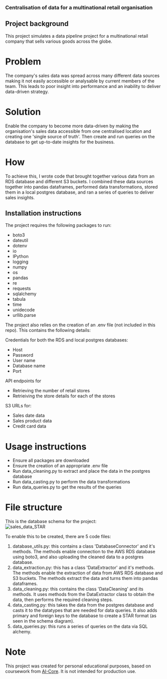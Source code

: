 ### Centralisation of data for a multinational retail organisation 

## Project background 

This project simulates a data pipeline project for a multinational retail company that sells various goods across the globe.

# Problem
The company's sales data was spread across many different data sources making it not easily accessible or analysable by current members of the team. This leads to poor insight into performance and an inability to deliver data-driven strategy. 

# Solution 
Enable the company to become more data-driven by making the organisation's sales data accessible from one centralised location and creating one 'single source of truth'. Then create and run queries on the database to get up-to-date insights for the business.

# How 
To achieve this, I wrote code that brought together various data from an RDS database and different S3 buckets. I combined these data sources together into pandas dataframes, performed data transformations, stored them in a local postgres database, and ran a series of queries to deliver sales insights. 

## Installation instructions

The project requires the following packages to run:  

* boto3
* dateutil
* dotenv
* io
* IPython
* logging
* numpy
* os
* pandas
* re
* requests
* sqlalchemy
* tabula
* time
* unidecode
* urllib.parse

The project also relies on the creation of an .env file (not included in this repo). This contains the following details: 

Credentials for both the RDS and local postgres databases: 
- Host
- Password
- User name
- Database name
- Port

API endpoints for 
- Retrieving the number of retail stores
- Retrieiving the store details for each of the stores

S3 URLs for:  
- Sales date data
- Sales product data
- Credit card data 

# Usage instructions
* Ensure all packages are downloaded 
* Ensure the creation of an appropriate .env file
* Run data_cleaning.py to extract and place the data in the postgres database
* Run data_casting.py to perform the data transformations
* Run data_queries.py to get the results of the queries 

# File structure 

This is the database schema for the project:  
![sales_data_STAR](https://github.com/user-attachments/assets/de458dc9-46e8-4689-96c8-b08914f86637)

To enable this to be created, there are 5 code files: 
1. database_utils.py: this contains a class 'DatabaseConnector' and it's methods. The methods enable connection to the AWS RDS database using boto3, and also uploading the cleaned data to a postgres database.
2. data_extraction.py: this has a class 'DataExtractor' and it's methods. The methods enable the extraction of data from AWS RDS database and S3 buckets. The methods extract the data and turns them into pandas dataframes.
3. data_cleaning.py: this contains the class 'DataCleaning' and its methods. It uses methods from the DataExtractor class to obtain the data, then performs the required cleaning steps.
4. data_casting.py: this takes the data from the postgres database and casts it to the datatypes that are needed for data queries. It also adds primary and foreign keys to the database to create a STAR format (as seen in the schema diagram).     
5. data_queries.py: this runs a series of queries on the data via SQL alchemy. 

# Note
This project was created for personal educational purposes, based on coursework from [AI-Core](https://www.theaicore.com/). It is not intended for production use.


